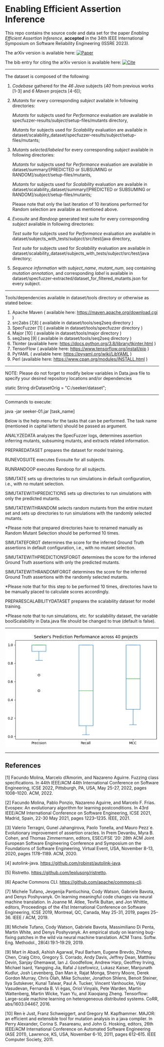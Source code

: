 # Enabling Efficient Assertion Inference

This repo contains the source code and data set for the paper _Enabling Efficient Assertion Inference_, **accepted** in the 34th IEEE International Symposium on Software Reliability Engineering (ISSRE 2023).

The arXiv version is available here: [![Paper](https://img.shields.io/badge/Paper-arXiv-blue)](https://arxiv.org/abs/2301.12284)

The bib entry for citing the arXiv version is available here: [![Cite](https://img.shields.io/badge/Cite-BibTex-green.svg)](seeker.bib)

---

The dataset is composed of the following:

1) _Codebase_ gathered for the _46_ _Java_ subjects (_40_ from previous works [1-3] and _6_ _Maven_ projects [4-6]);

2) _Mutants_ for every corresponding _subject_ available in following directories:

    _Mutants_ for subjects used for _Performance_ evaluation are available in specfuzzer-results/_subject_/setup-files/mutants directory,
    
    _Mutants_ for subjects used for _Scalability_ evaluation are available in dataset/scalability_dataset/specfuzzer-results/_subject_/setup-files/mutants;

3) _Mutants selected/labeled_ for every corresponding _subject_ available in following directories:

    _Mutants_ for subjects used for _Performance_ evaluation are available in dataset/summary/[PREDICTED or SUBSUMING or RANDOM]/_subject_/setup-files/mutants,
    
    _Mutants_ for subjects used for _Scalability_ evaluation are available in dataset/scalability_dataset/summary/[PREDICTED or SUBSUMING or RANDOM]/_subject_/setup-files/mutants;
    
    Please note that only the last iteration of 10 iterations performed for Random selection are available as mentioned above.

4) _Evosuite_ and _Randoop_ generated test suite for every corresponding _subject_ available in following directories:

    _Test suite_ for subjects used for _Performance_ evaluation are available in dataset/subjects_with_tests/_subject_/src/test/java directory,
    
    _Test suite_ for subjects used for _Scalability_ evaluation are available in dataset/scalability_dataset/subjects_with_tests/_subject_/src/test/java directory;

5) _Sequence information_ with _subject_name_, _mutant_num_, _seq_ containing _mutation annotation_, and corresponding _label_ is available in dataset/specfuzzer-extracted/dataset_for_filtered_mutants.json for every subject.

---

Tools/dependencies available in dataset/tools directory or otherwise as stated below:

1. Apache Maven ( available here: https://maven.apache.org/download.cgi )
2. src2abs [7,8] ( available in dataset/tools/seq2seq directory )
3. SpecFuzzer [1] ( available in dataset/tools/specfuzzer directory )
5. Major [10] ( available in dataset/tools/major directory )
6. seq2seq [9] ( available in dataset/tools/seq2seq directory )
7. Tkinter (available here: https://docs.python.org/3.8/library/tkinter.html )
8. TensorFlow ( available here: https://www.tensorflow.org/install/pip )
9. PyYAML ( available here: https://pyyaml.org/wiki/LibYAML )
10. Perl (available here: https://www.cpan.org/modules/INSTALL.html )

---

NOTE: Please do not forget to modify below variables in Data.java file to specify your desired repository locations and/or dependencies

static String dirDatasetOrig = "C:/seeker/dataset";

---

Commands to execute:

java -jar seeker-01.jar [task_name]

Below is the help menu for the tasks that can be performed. The task name (mentioned in capital letters) should be passed as argument.

ANALYZEDATA analyzes the SpecFuzzer logs, determines assertion inferring mutants, subsuming mutants, and extracts related information.

PREPAREDATASET prepares the dataset for model training.

RUNEVOSUITE executes Evosuite for all subjects.

RUNRANDOOP executes Randoop for all subjects.

SIMUTATE sets up directories to run simulations in default configuration, i.e., with no mutant selection.

SIMUTATEWITHPREDICTIONS sets up directories to run simulations with only the predicted mutants.

SIMUTATEWITHRANDOM selects random mutants from the entire mutant set and sets up directories to run simulations with the randomly selected mutants.

*Please note that prepared directories have to renamed manually as Random Mutant Selection should be performed 10 times.

SIMUTATEFORGT determines the score for the inferred Ground Truth assertions in default configuration, i.e., with no mutant selection.

SIMUTATEWITHPREDICTIONSFORGT determines the score for the inferred Ground Truth assertions with only the predicted mutants.

SIMUTATEWITHRANDOMFORGT determines the score for the inferred Ground Truth assertions with the randomly selected mutants.

*Please note that for this step to be performed 10 times, directories have to be manually placed to calculate scores accordingly.

PREPARESCALABILITYDATASET prepares the scalability dataset for model training.

*Please note that to run simulations, etc. for scalability dataset, the variable boolScalability in Data.java file should be changed to true (default is false).

---

![Seekers_Prediction_Performance_across_40_projects](extra_plots/Seekers_Prediction_Performance_across_40_projects.png)

---

## References

<a id="1">[1]</a>
Facundo Molina, Marcelo d’Amorim, and Nazareno Aguirre. Fuzzing class specifications. In 44th IEEE/ACM 44th International Conference on Software Engineering, ICSE 2022, Pittsburgh, PA, USA, May 25-27, 2022, pages 1008–1020. ACM, 2022.

<a id="2">[2]</a>
Facundo Molina, Pablo Ponzio, Nazareno Aguirre, and Marcelo F. Frias. Evospex: An evolutionary algorithm for learning postconditions. In 43rd IEEE/ACM International Conference on Software Engineering, ICSE 2021, Madrid, Spain, 22-30 May 2021, pages 1223–1235. IEEE, 2021.

<a id="3">[3]</a>
Valerio Terragni, Gunel Jahangirova, Paolo Tonella, and Mauro Pezz`e. Evolutionary improvement of assertion oracles. In Prem Devanbu, Myra B. Cohen, and Thomas Zimmermann, editors, ESEC/FSE ’20: 28th ACM Joint European Software Engineering Conference and Symposium on the Foundations of Software Engineering, Virtual Event, USA, November 8-13, 2020, pages 1178–1189. ACM, 2020.

<a id="4">[4]</a>
autolink-java. https://github.com/robinst/autolink-java.

<a id="5">[5]</a>
Ristretto. https://github.com/leplusorg/ristretto.

<a id="6">[6]</a>
Apache Commons CLI. https://github.com/apache/commons-cli.

<a id="7">[7]</a>
Michele Tufano, Jevgenija Pantiuchina, Cody Watson, Gabriele Bavota, and Denys Poshyvanyk. On learning meaningful code changes via neural machine translation. In Joanne M. Atlee, Tevfik Bultan, and Jon Whittle, editors, Proceedings of the 41st International Conference on Software Engineering, ICSE 2019, Montreal, QC, Canada, May 25-31, 2019, pages 25–36. IEEE / ACM, 2019.

<a id="8">[8]</a>
Michele Tufano, Cody Watson, Gabriele Bavota, Massimiliano Di Penta, Martin White, and Denys Poshyvanyk. An empirical study on learning bug-fixing patches in the wild via neural machine translation. ACM Trans. Softw. Eng. Methodol., 28(4):19:1–19:29, 2019.

<a id="9">[9]</a>
Mart ́ın Abadi, Ashish Agarwal, Paul Barham, Eugene Brevdo, Zhifeng Chen, Craig Citro, Gregory S. Corrado, Andy Davis, Jeffrey Dean, Matthieu Devin, Sanjay Ghemawat, Ian J. Goodfellow, Andrew Harp, Geoffrey Irving, Michael Isard, Yangqing Jia, Rafal J ́ozefowicz, Lukasz Kaiser, Manjunath Kudlur, Josh Levenberg, Dan Man ́e, Rajat Monga, Sherry Moore, Derek Gordon Murray, Chris Olah, Mike Schuster, Jonathon Shlens, Benoit Steiner, Ilya Sutskever, Kunal Talwar, Paul A. Tucker, Vincent Vanhoucke, Vijay Vasudevan, Fernanda B. Vi ́egas, Oriol Vinyals, Pete Warden, Martin Wattenberg, Martin Wicke, Yuan Yu, and Xiaoqiang Zheng. Tensorflow: Large-scale machine learning on heterogeneous distributed systems. CoRR, abs/1603.04467, 2016.

<a id="10">[10]</a>
Ren ́e Just, Franz Schweiggert, and Gregory M. Kapfhammer. MAJOR: an efficient and extensible tool for mutation analysis in a java compiler. In Perry Alexander, Corina S. Pasareanu, and John G. Hosking, editors, 26th IEEE/ACM International Conference on Automated Software Engineering (ASE 2011), Lawrence, KS, USA, November 6-10, 2011, pages 612–615. IEEE Computer Society, 2011.
